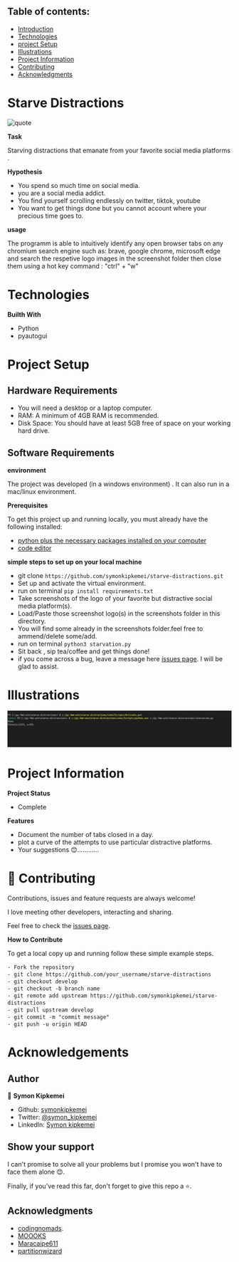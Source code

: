 

## Table of contents:
- [Introduction](#intro)
- [Technologies](#tech)
- [project Setup](#projo)
- [Illustrations](#illus)
- [Project Information](#info)
- [Contributing](#contri)
- [Acknowledgments](#know)

<INTRODUCTION>

<h1 id="intro">Starve Distractions</h1>

![quote](quote.jpg)

**Task**

Starving distractions that emanate from your favorite social media platforms .
 
**Hypothesis**

- You spend so much time on social media.
- you are a social media addict.
- You find yourself scrolling endlessly on twitter, tiktok, youtube
- You want to get things done but you cannot account where your precious time goes to.

**usage**

The programm is able to intuitively identify any open browser tabs on any chromium search engine such as: brave, google chrome, microsoft edge and search the respetive logo images in the screenshot folder then close them using a hot key command : "ctrl" + "w"


<TECHNOLOGIES>

<h1 id="tech">Technologies</h1>

**Builth With**
- Python
- pyautogui


<PROJECT-SETUP>

<h1 id="projo">Project Setup</h1>


## Hardware Requirements
- You will need a desktop or a laptop computer.
- RAM: A minimum of 4GB RAM is recommended.
- Disk Space: You should have at least 5GB free of space on your working hard drive.

## Software Requirements

**environment**

The project was developed (in a windows environment) . It can also run in a mac/linux environment.

**Prerequisites**

To get this project up and running locally, you must already have the following installed:
- [python plus the necessary packages installed on your computer](https://www.python.org/downloads/)
- [code editor ](https://code.visualstudio.com/)


**simple steps to set up on your local machine**

- git clone ```https://github.com/symonkipkemei/starve-distractions.git ```
- Set up and activate the virtual environment.
- run on terminal ```pip install requirements.txt```
- Take screenshots of the logo of your favorite but distractive social media platform(s).
- Load/Paste those screenshot logo(s) in the screenshots folder in this directory.
- You will find some already in the screenshots folder.feel free to ammend/delete some/add.
- run on terminal ```python3 starvation.py   ```
- Sit back , sip tea/coffee and get things done!
- if you come across a bug, leave a message here [issues page](https://github.com/symonkipkemei/api-database-chefbook/issues). I will be glad to assist.


<ILLUSTRATIONS>

<h1 id="illus">Illustrations</h1>

![image](illu.png)



<PROJECT-INFORMATION>

<h1 id="info">Project Information</h1>

**Project Status**
- Complete

**Features**
- Document the number of tabs closed in a day.
- plot a curve of the attempts to use particular distractive platforms.
- Your suggestions 😊............


<CONTRIBUTING>

<h1 id="contri">🤝 Contributing</h1>

Contributions, issues and feature requests are always welcome!

I love meeting other developers, interacting and sharing.

Feel free to check the [issues page](https://github.com/symonkipkemei/api-database-chefbook/issues).

**How to Contribute**

To get a local copy up and running follow these simple example steps.

```
- Fork the repository
- git clone https://github.com/your_username/starve-distractions
- git checkout develop
- git checkout -b branch name
- git remote add upstream https://github.com/symonkipkemei/starve-distractions
- git pull upstream develop
- git commit -m "commit message"
- git push -u origin HEAD
```


<ACKNOWLEDGMENTS>

<h1 id="know">Acknowledgements</h1>

## Author

👤 **Symon Kipkemei**

- Github: [symonkipkemei](https://github.com/symonkipkemei)
- Twitter: [@symon_kipkemei](https://twitter.com/symon_kipkemei)
- LinkedIn: [Symon kipkemei](https://www.linkedin.com/in/symon-kipkemei/)


## Show your support


I can't promise to solve all your problems but I promise you won't have 
to face them alone 😊.

Finally, if you've read this far, don't forget to give this repo a ⭐️. 


## Acknowledgments

- [codingnomads](https://codingnomads.co/).
- [MOOOKS](https://github.com/MOOOKS/distractionStopper1000)
- [Maracaipe611](https://github.com/asweigart/pyautogui/issues/321)
- [partitionwizard](https://www.partitionwizard.com/partitionmanager/git-is-not-recognized.html)

